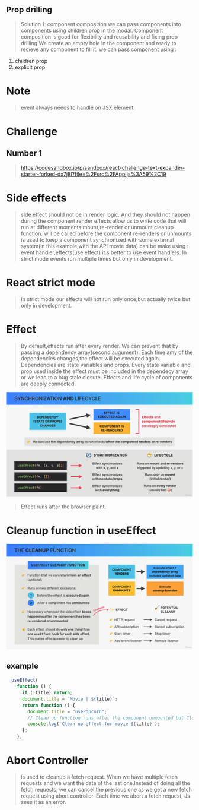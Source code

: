 ## Prop drilling

> Solution 1: component composition
> we can pass components into components using children prop in the modal.
> Component composition is good for flexibility and reusability and fixing prop drilling
> We create an empty hole in the component and ready to recieve any component to fill it.
> we can pass component using :

1. children prop
2. explicit prop

# Note

> event always needs to handle on JSX element

# Challenge

## Number 1

> https://codesandbox.io/p/sandbox/react-challenge-text-expander-starter-forked-dx7j8l?file=%2Fsrc%2FApp.js%3A59%2C19

# Side effects

> side effect should not be in render logic. And they should not happen during the component render
> effects allow us to write code that will run at different moments:mount,re-render or unmount
> cleanup function: will be called before the component re-renders or unmounts
> is used to keep a component synchronized with some external system(in this example,with the API movie data)
> can be make using : event handler,effects(use effect)
> it s better to use event handlers.
> In strict mode events run multiple times but only in development.

# React strict mode

> In strict mode our effects will not run only once,but actually twice but only in development.

# Effect

> By default,effects run after every render. We can prevent that by passing a dependency array(second augument).
> Each time amy of the dependencies changes,the effect will be executed again.
> Dependencies are state variables and props.
> Every state variable and prop used inside the effect must be included in the dependecy array or we lead to a bug stale closure.
> Effects and life cycle of components are deeply connected.

![alt text](useeffect-synchronization.png)

> Effect runs after the browser paint.

# Cleanup function in useEffect

![alt text](cleanUp.png)

## example

```js
  useEffect(
    function () {
      if (!title) return;
      document.title = `Movie | ${title}`;
      return function () {
        document.title = "usePopcorn";
        // Clean up function runs after the component unmounted but Closure makes the function remembers all the variables that were present at the time and the place that the function was created
        console.log(`Clean up effect for movie ${title}`);
      };
    },
```

# Abort Controller

> is used to cleanup a fetch request.
> When we have multiple fetch requests and we want the data of the last one.Instead of doing all the fetch requests, we can cancel the previous one as we get a new fetch request using abort controller.
> Each time we abort a fetch request, Js sees it as an error.
